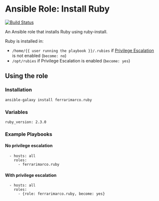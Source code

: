 # Ansible Role: Install Ruby
[![Build Status](https://travis-ci.org/ferrarimarco/ansible-role-ruby.svg?branch=master)](https://travis-ci.org/ferrarimarco/ansible-role-ruby)

An Ansible role that installs Ruby using ruby-install.

Ruby is installed in:
- `/home/{{ user running the playbook }}/.rubies` if [Privilege Escalation](http://docs.ansible.com/ansible/become.html) is not enabled (`become: no`)
- `/opt/rubies` if Privilege Escalation is enabled (`become: yes`)

## Using the role
### Installation
```
ansible-galaxy install ferrarimarco.ruby
```

### Variables
```
ruby_version: 2.3.0
```

### Example Playbooks
#### No privilege escalation
```
  - hosts: all
    roles:
      - ferrarimarco.ruby
```

#### With privilege escalation
```
  - hosts: all
    roles:
      - {role: ferrarimarco.ruby, become: yes}
```
